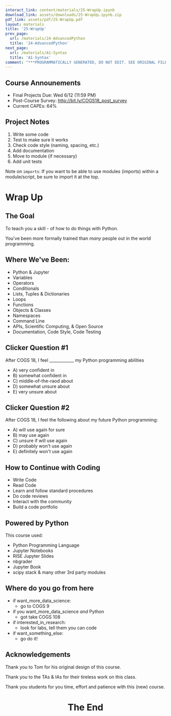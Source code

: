 ```yaml
---
interact_link: content/materials/25-WrapUp.ipynb
download_link: assets/downloads/25-WrapUp.ipynb.zip
pdf_link: assets/pdf/25-WrapUp.pdf
layout: materials
title: '25-WrapUp'
prev_page:
  url: /materials/24-AdvancedPython
  title: '24-AdvancedPython'
next_page:
  url: /materials/A1-Syntax
  title: 'A1-Syntax'
comment: "***PROGRAMMATICALLY GENERATED, DO NOT EDIT. SEE ORIGINAL FILES IN /content***"
---
```


## Course Announements

- Final Projects Due: Wed 6/12 (11:59 PM)
- Post-Course Survey: http://bit.ly/COGS18_post_survey
- Current CAPEs: 64%

## Project Notes

1. Write some code
2. Test to make sure it works
3. Check code style (naming, spacing, etc.)
4. Add documentation
5. Move to module (if necessary)
6. Add unit tests

Note on `imports`: If you want to be able to use modules (imports) within a module/script, be sure to import it at the top.

# Wrap Up

## The Goal

To teach you a skill - of how to do things with Python.

You've been more formally trained than *many* people out in the world programming.

## Where We've Been:

- Python & Jupyter
- Variables
- Operators
- Conditionals
- Lists, Tuples & Dictionaries
- Loops
- Functions
- Objects & Classes
- Namespaces
- Command Line
- APIs, Scientific Computing, & Open Source
- Documentation, Code Style, Code Testing

## Clicker Question #1

After COGS 18, I feel \_\_\_\_\_\_\_\_\_\_\_\_ my Python programming abilities

- A) very confident in
- B) somewhat confident in
- C) middle-of-the-raod about
- D) somewhat unsure about
- E) very unsure about


## Clicker Question #2

After COGS 18, I feel the following about my future Python programming:

- A) will use again for sure
- B) may use again
- C) unsure if will use again
- D) probably won't use again
- E) definitely won't use again


## How to Continue with Coding

- Write Code
- Read Code
- Learn and follow standard procedures
- Do code reviews
- Interact with the community
- Build a code portfolio

## Powered by Python

This course used:
- Python Programming Language
- Jupyter Notebooks
- RISE Jupyter Slides
- nbgrader
- Jupyter Book
- scipy stack & many other 3rd party modules

## Where do you go from here

- if want_more_data_science:
    - go to COGS 9
- if you want_more_data_science *and* Python
    - got take COGS 108
- if interested_in_research:
    - look for labs, tell them you can code
- if want_something_else:
    - go do it!

## Acknowledgements

Thank you to Tom for his original design of this course.

Thank you to the TAs & IAs for their tireless work on this class.

Thank you students for you time, effort and patience with this (new) course. 

<center><h1> The End 
